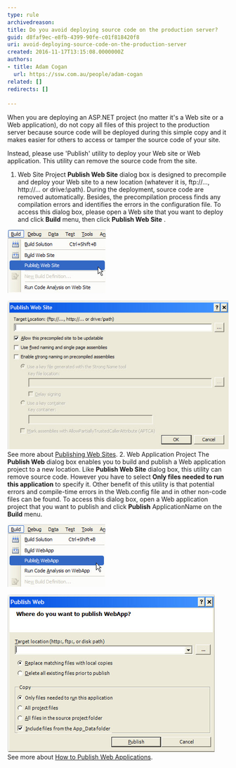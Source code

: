 ```yaml
---
type: rule
archivedreason: 
title: Do you avoid deploying source code on the production server?
guid: d8faf9ec-e8fb-4399-90fe-c01f818420f8
uri: avoid-deploying-source-code-on-the-production-server
created: 2016-11-17T13:15:08.0000000Z
authors:
- title: Adam Cogan
  url: https://ssw.com.au/people/adam-cogan
related: []
redirects: []

---
```


When you are deploying an ASP.NET project (no matter it's a Web site or a Web application), do not copy all files of this project to the production server because source code will be deployed during this simple copy and it makes easier for others to access or tamper the source code of your site.

Instead, please use 'Publish' utility to deploy your Web site or Web application. This utility can remove the source code from the site.

<!--endintro-->

1. Web Site Project
          **Publish Web Site** dialog box is designed to precompile and deploy your Web site to a new location (whatever it is, ftp://..., http://... or drive:\path). During the deployment, source code are removed automatically. Besides, the precompilation process finds any compilation errors and identifies the errors in the configuration file.
    To access this dialog box, please open a Web site that you want to deploy and click  **Build** menu, then click  **Publish Web Site** .

![Figure: How to open Publish Web Site dialog box](PublishWebsite.jpg)  

![Figure: Publish Web Site dialog box](PublishWebsiteDialog.JPG)  
    See more about [Publishing Web Sites](https://msdn.microsoft.com/en-us/library/20yh9f1b.aspx).
2. Web Application Project 
          The  **Publish Web** dialog box enables you to build and publish a Web application project to a new location. Like  **Publish Web Site** dialog box, this utility can remove source code. However you have to select  **Only files needed to run this application** to specify it. Other benefit of this utility is that potential errors and compile-time errors in the Web.config file and in other non-code files can be found.
    To access this dialog box, open a Web application project that you want to publish and click  **Publish** ApplicationName on the  **Build** menu.

![Figure: How to open Publish Web dialog ('WebApp' is the name of this application)](PublishWebApp.jpg)  

![Figure: Publish Web dialog box](PublishWebAppDialog.JPG)  
    See more about [How to Publish Web Applications](https://msdn.microsoft.com/en-us/library/aa983453.aspx).
